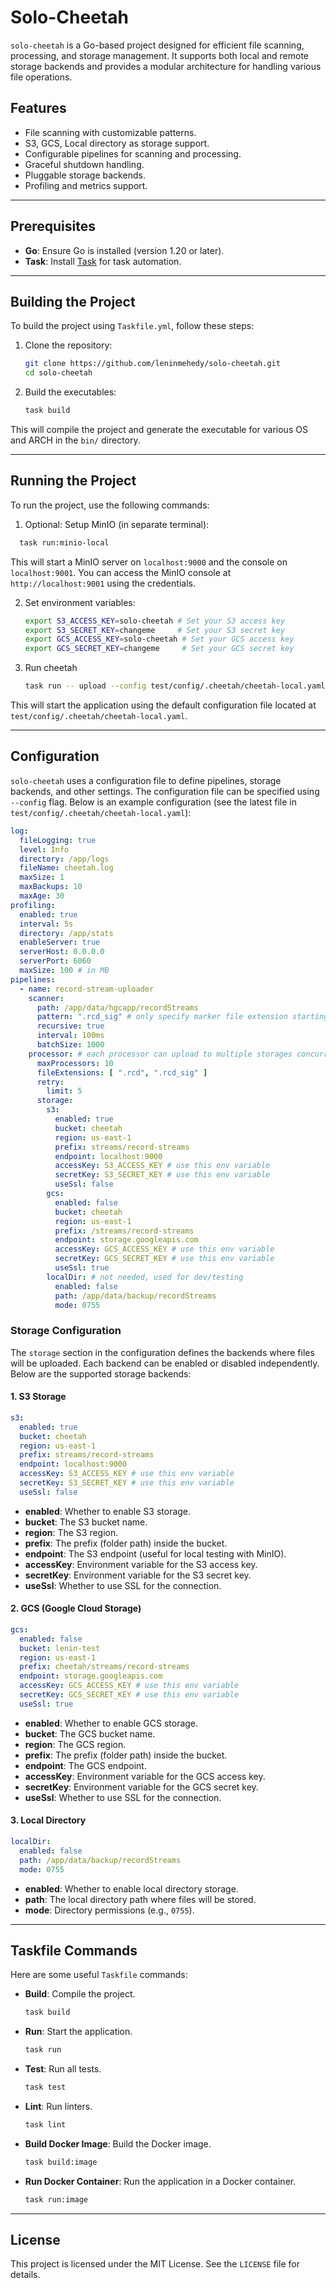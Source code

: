 # Solo-Cheetah

`solo-cheetah` is a Go-based project designed for efficient file scanning, processing, and storage management. It supports both local and remote storage backends and provides a modular architecture for handling various file operations.

## Features
- File scanning with customizable patterns.
- S3, GCS, Local directory as storage support.
- Configurable pipelines for scanning and processing.
- Graceful shutdown handling.
- Pluggable storage backends.
- Profiling and metrics support.

---

## Prerequisites
- **Go**: Ensure Go is installed (version 1.20 or later).
- **Task**: Install [Task](https://taskfile.dev/) for task automation.

---

## Building the Project
To build the project using `Taskfile.yml`, follow these steps:

1. Clone the repository:
   ```bash
   git clone https://github.com/leninmehedy/solo-cheetah.git
   cd solo-cheetah
   ```

2. Build the executables:
   ```bash
   task build
   ```
This will compile the project and generate the executable for various OS and ARCH in the `bin/` directory. 

---

## Running the Project
To run the project, use the following commands:

1. Optional: Setup MinIO (in separate terminal):
```bash 
  task run:minio-local
```
This will start a MinIO server on `localhost:9000` and the console on `localhost:9001`.
You can access the MinIO console at `http://localhost:9001` using the credentials.

2. Set environment variables:
   ```bash
   export S3_ACCESS_KEY=solo-cheetah # Set your S3 access key
   export S3_SECRET_KEY=changeme     # Set your S3 secret key
   export GCS_ACCESS_KEY=solo-cheetah # Set your GCS access key
   export GCS_SECRET_KEY=changeme     # Set your GCS secret key
   ```

3. Run cheetah
   ```bash
   task run -- upload --config test/config/.cheetah/cheetah-local.yaml
   ```

This will start the application using the default configuration file located at `test/config/.cheetah/cheetah-local.yaml`.

---

## Configuration
`solo-cheetah` uses a configuration file to define pipelines, storage backends, and other settings. The configuration file can be specified using `--config` flag. Below is an example configuration (see the latest file in `test/config/.cheetah/cheetah-local.yaml`):

```yaml
log:
  fileLogging: true
  level: Info
  directory: /app/logs
  fileName: cheetah.log
  maxSize: 1
  maxBackups: 10
  maxAge: 30
profiling:
  enabled: true
  interval: 5s
  directory: /app/stats
  enableServer: true
  serverHost: 0.0.0.0
  serverPort: 6060
  maxSize: 100 # in MB
pipelines:
  - name: record-stream-uploader
    scanner:
      path: /app/data/hgcapp/recordStreams
      pattern: ".rcd_sig" # only specify marker file extension starting with dot (e.g., ".rcd_sig", ".mf", ".evts_sig")
      recursive: true
      interval: 100ms
      batchSize: 1000
    processor: # each processor can upload to multiple storages concurrently or sequentially
      maxProcessors: 10
      fileExtensions: [ ".rcd", ".rcd_sig" ]
      retry:
        limit: 5
      storage:
        s3:
          enabled: true
          bucket: cheetah
          region: us-east-1
          prefix: streams/record-streams
          endpoint: localhost:9000
          accessKey: S3_ACCESS_KEY # use this env variable
          secretKey: S3_SECRET_KEY # use this env variable
          useSsl: false
        gcs:
          enabled: false
          bucket: cheetah 
          region: us-east-1
          prefix: /streams/record-streams
          endpoint: storage.googleapis.com
          accessKey: GCS_ACCESS_KEY # use this env variable
          secretKey: GCS_SECRET_KEY # use this env variable
          useSsl: true
        localDir: # not needed, used for dev/testing
          enabled: false
          path: /app/data/backup/recordStreams
          mode: 0755
```

### Storage Configuration
The `storage` section in the configuration defines the backends where files will be uploaded. Each backend can be enabled or disabled independently. Below are the supported storage backends:

#### 1. **S3 Storage**
```yaml
s3:
  enabled: true
  bucket: cheetah
  region: us-east-1
  prefix: streams/record-streams
  endpoint: localhost:9000
  accessKey: S3_ACCESS_KEY # use this env variable
  secretKey: S3_SECRET_KEY # use this env variable
  useSsl: false
```
- **enabled**: Whether to enable S3 storage.
- **bucket**: The S3 bucket name.
- **region**: The S3 region.
- **prefix**: The prefix (folder path) inside the bucket.
- **endpoint**: The S3 endpoint (useful for local testing with MinIO).
- **accessKey**: Environment variable for the S3 access key.
- **secretKey**: Environment variable for the S3 secret key.
- **useSsl**: Whether to use SSL for the connection.

#### 2. **GCS (Google Cloud Storage)**
```yaml
gcs:
  enabled: false
  bucket: lenin-test
  region: us-east-1
  prefix: cheetah/streams/record-streams
  endpoint: storage.googleapis.com
  accessKey: GCS_ACCESS_KEY # use this env variable
  secretKey: GCS_SECRET_KEY # use this env variable
  useSsl: true
```
- **enabled**: Whether to enable GCS storage.
- **bucket**: The GCS bucket name.
- **region**: The GCS region.
- **prefix**: The prefix (folder path) inside the bucket.
- **endpoint**: The GCS endpoint.
- **accessKey**: Environment variable for the GCS access key.
- **secretKey**: Environment variable for the GCS secret key.
- **useSsl**: Whether to use SSL for the connection.

#### 3. **Local Directory**
```yaml
localDir:
  enabled: false
  path: /app/data/backup/recordStreams
  mode: 0755
```
- **enabled**: Whether to enable local directory storage.
- **path**: The local directory path where files will be stored.
- **mode**: Directory permissions (e.g., `0755`).

---

## Taskfile Commands
Here are some useful `Taskfile` commands:

- **Build**: Compile the project.
  ```bash
  task build
  ```

- **Run**: Start the application.
  ```bash
  task run
  ```

- **Test**: Run all tests.
  ```bash
  task test
  ```

- **Lint**: Run linters.
  ```bash
  task lint
  ```

- **Build Docker Image**: Build the Docker image.
  ```bash
  task build:image
  ```

- **Run Docker Container**: Run the application in a Docker container.
  ```bash
  task run:image
  ```

---

## License
This project is licensed under the MIT License. See the `LICENSE` file for details.